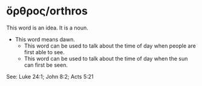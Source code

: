 # ὄρθρος/orthros
This word is an idea. It is a noun.
* This word means dawn.
    * This word can be used to talk about the time of day when people are first able to see.
    * This word can be used to talk about the time of day when the sun can first be seen. 

See: Luke 24:1; John 8:2; Acts 5:21
